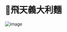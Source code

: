 # 🍝飛天義大利麵
![image](https://github.com/komexeu/Screeps/assets/47078512/9cb47888-2b27-4a83-a4ea-96186640f217)

